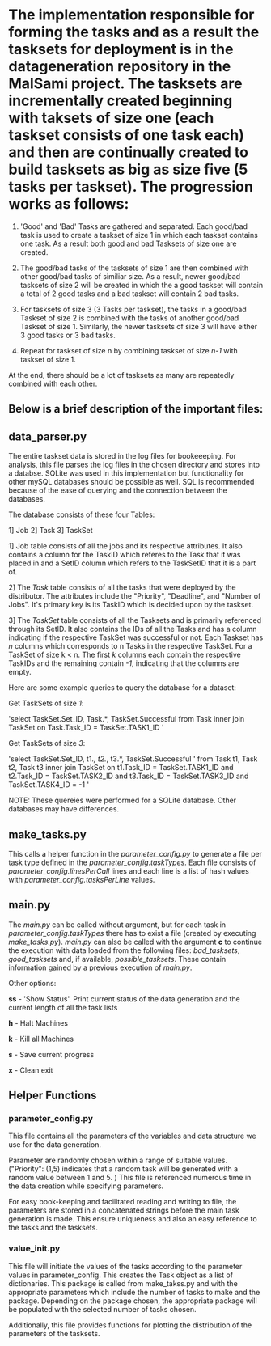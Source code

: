 # The implementation responsible for forming the tasks and as a result the tasksets for deployment is in the datageneration repository in the MalSami project. The tasksets are incrementally created beginning with taksets of size one (each taskset consists of one task each) and then are continually created to build tasksets as big as size five (5 tasks per taskset). The progression works as follows:

1. 'Good' and 'Bad' Tasks are gathered and separated. Each good/bad task is used to create a taskset of size 1 in which each taskset contains one task. As a result both good and bad Tasksets of size one are created. 

2. The good/bad tasks of the tasksets of size 1 are then combined with other good/bad tasks of similiar size. As a result, newer good/bad tasksets of size 2 will be created in which the a good taskset will contain a total of 2 good tasks and a bad taskset will contain 2 bad tasks.

3. For tasksets of size 3 (3 Tasks per taskset), the tasks in a good/bad Taskset of size 2 is combined with the tasks of another good/bad Taskset of size 1. Similarly, the newer tasksets of size 3 will have either 3 good tasks or 3 bad tasks. 

4. Repeat for taskset of size n by combining taskset of size *n-1* with taskset of size 1.

At the end, there should be a lot of tasksets as many are repeatedly combined with each other. 



## Below is a brief description of the important files: 



## data_parser.py

The entire taskset data is stored in the log files for bookeeeping. For analysis, this file parses the log files in the chosen directory and stores into a databse. SQLite was used in this implementation but functionality for other mySQL databases should be possible as well. SQL is recommended because of the ease of querying and the connection between the databases. 

The database consists of these four Tables: 


1] Job
2] Task 
3] TaskSet


1] Job table consists of all the jobs and its respective attributes. It also contains a column for the TaskID which referes to the Task that it was placed in and a SetID column which refers to the TaskSetID that it is a part of. 

2] The *Task* table consists of all the tasks that were deployed by the distributor. The attributes include the "Priority", "Deadline", and "Number of Jobs". It's primary key is its TaskID which is decided upon by the taskset. 

3] The *TaskSet* table consists of all the Tasksets and is primarily referenced through its SetID. It also contains the IDs of all the Tasks and has a column indicating if the respective TaskSet was successful or not. Each Taskset has *n* columns which corresponds to n Tasks in the respective TaskSet. For a TaskSet of size k < n. The first *k* columns each contain the respective TaskIDs and the remaining contain *-1*, indicating that the columns are empty. 


Here are some example queries to query the database for a dataset: 

Get TaskSets of size *1*: 

'select TaskSet.Set_ID, Task.*, TaskSet.Successful 
 from Task 
 inner join TaskSet on Task.Task_ID = TaskSet.TASK1_ID '

 Get TaskSets of size *3*: 

 'select TaskSet.Set_ID, t1.*, t2.*, t3.*, TaskSet.Successful '
  from Task t1, Task t2, Task t3 
  inner join TaskSet on t1.Task_ID = TaskSet.TASK1_ID 
  and 
  t2.Task_ID = TaskSet.TASK2_ID 
  and 
  t3.Task_ID = TaskSet.TASK3_ID 
  and TaskSet.TASK4_ID = -1 '


  NOTE: These quereies were performed for a SQLite database. Other databases may have differences. 

## make\_tasks.py

This calls a helper function in the *parameter\_config.py* to generate a file per task type defined in the *parameter\_config.taskTypes*. Each file consists of *parameter\_config.linesPerCall* lines and each line is a list of hash values with *parameter\_config.tasksPerLine* values.

## main.py

The *main.py* can be called without argument, but for each task in *parameter\_config.taskTypes* there has to exist a file (created by executing *make\_tasks.py*). *main.py* can also be called with the argument **c** to continue the execution with data loaded from the following files: *bad\_tasksets*, *good\_tasksets* and, if available, *possible\_tasksets*. These contain information gained by a previous execution of *main.py*.

Other options: 

**ss** - 'Show Status'. Print current status of the data generation and the current length of all the task lists

**h** - Halt Machines

**k** - Kill all Machines 

**s** - Save current progress

**x** - Clean exit 



## Helper Functions

### parameter\_config.py

This file contains all the parameters of the variables and data structure we use for the data generation. 

Parameter are randomly chosen within a range of suitable values. ("Priority": (1,5) indicates that a random task will be generated with a random value between 1 and 5. ) This file is referenced numerous time in the data creation while specifying parameters. 

For easy book-keeping and facilitated reading and writing to file, the parameters are stored in a concatenated strings before the main task generation is made. This ensure uniqueness and also an easy reference to the tasks and the tasksets. 



### value\_init.py

This file will initiate the values of the tasks according to the parameter values in parameter_config. This creates the Task object as a list of dictionaries. This package is called from make\_takss.py and with the appropriate parameters which include the number of tasks to make and the package. Depending on the package chosen, the appropriate package will be populated with the selected number of tasks chosen. 

Additionally, this file provides functions for plotting the distribution of the parameters of the tasksets. 
